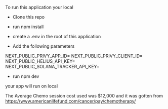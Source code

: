 To run this application your local

- Clone this repo

- run npm install

- create a .env in the root of this application

- Add the following parameters

NEXT_PUBLIC_PRIVY_APP_ID=
NEXT_PUBLIC_PRIVY_CLIENT_ID=
NEXT_PUBLIC_HELIUS_API_KEY=
NEXT_PUBLIC_SOLANA_TRACKER_API_KEY=

- run npm dev 

your app will run on local

The Average Chemo session cost used was $12,000 and it was gotten from https://www.americanlifefund.com/cancer/pay/chemotherapy/
